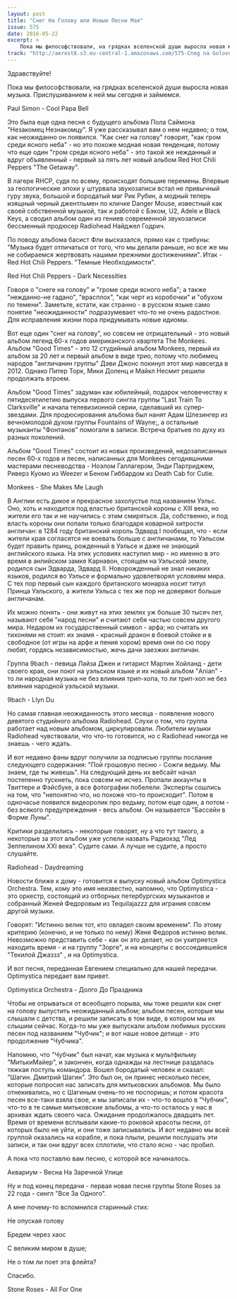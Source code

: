 ```yaml
---
layout: post
title: "Cнег На Голову или Новые Песни Мая"
issue: 575
date: 2016-05-22
excerpt: >
    Пока мы философствовали, на грядках вселенской души выросла новая музыка. Прислушиванием к ней мы сегодня и займемся.
track: "http://aerost8.s3.eu-central-1.amazonaws.com/575-Cneg na Golovu Ili Novye Pesni Maja.mp3"
---
```


Здравствуйте!

Пока мы философствовали, на грядках вселенской души выросла новая музыка. Прислушиванием к ней мы сегодня и займемся.

Paul Simon - Cool Papa Bell

Это была еще одна песня с будущего альбома Пола Саймона "Незакомец Незнакомцу". Я уже рассказывал вам о нем недавно; о том, как неожиданно он появился. "Как снег на голову" говорят, "как гром среди ясного неба" - но это похоже модная новая тенденция, потому что еще один "гром среди ясного неба" - это такой же нежданный и вдруг объявленный - первый за пять лет новый альбом Red Hot Chili Peppers "The Getaway".

В лагере RHCP, судя по всему, происходят большие перемены. Впервые за геологические эпохи у штурвала звукозаписи встал не привычный гуру звука, большой и бородатый маг Рик Рубин, а модный теперь изящный черный джентльмен по кличке Danger Mouse, известный как своей собственной музыкой, так и работой с Бэком, U2, Adele и Black Keys, а сводил альбом один из гениев современной звукозаписи бессменный продюсер Radiohead Найджел Годрич.

По поводу альбома басист Фли высказался, прямо как с трибуны: "Музыка будет отличаться от того, что мы делали раньше, но все же мы не собираемся жертвовать нашими прежними достижениями". Итак - Red Hot Chili Peppers. "Темные Необходимости".

Red Hot Chili Peppers - Dark Necessities

Говоря о "снеге на голову" и "громе среди ясного неба"; а также "нежданно-не гадано", "врасплох", "как черт из коробочки" и "обухом по темени". Заметьте, кстати, как странно - в русском языке само понятие "неожиданности" подразумевает что-то не очень радостное. Для исправления жизни пора придумывать новые идиомы.

Вот еще один "снег на голову", но совсем не отрицательный - это новый альбом легенд 60-х годов американского квартета The Monkees. Альбом "Good Times" - это 12 студийный альбом Monkees, первый их альбом за 20 лет и первый альбом в виде трио, потому что любимец народов "англичанин группы" Дэви Джонс покинул этот мир навсегда в 2012. Однако Питер Торк, Мики Доленц и Майкл Несмит решили продолжать втроем.

Альбом "Good Times" задуман как юбилейный, подарок человечеству к пятидесятилетию выпуска первого сингла группы "Last Train To Clarksville" и начала телевизионной серии, сделавший их супер-звездами. Для продюсирования альбома был нанят Адам Шлезингер из вечномолодой духом группы Fountains of Wayne;, а остальные музыканты "Фонтанов" помогали в записи. Встреча братьев по духу из разных поколений.

Альбом "Good Times" состоит из новых произведений, недозаписанных песен 60-х годов и песен, написанных для Monkees сегодняшними мастерами песневодства - Ноэлом Галлагером, Энди Партриджем, Риверз Куомо из Weezer и Беном Гиббардом из Death Cab for Cutie.

Monkees - She Makes Me Laugh

В Англии есть дикое и прекрасное захолустье под названием Уэльс. Оно, хоть и находится под властью британской короны с XIII века, но жители его так и не научились с этим смиряться. Да, собственно, и под власть короны они попали только благодаря коварной хитрости англичан: в 1284 году британский король Эдвард I пообещал, что - если жители края согласятся не воевать больше с англичанами, то Уэльсом будет править принц, рожденный в Уэльсе и даже не знающий английского языка. На этих условиях наступил мир - но именно в это время в анлийском замке Карнавон, стоящем на Уэльской земле, родился сын Эдварда, Эдвард II. Новорожденный не знал никаких языков, родился во Уэльсе и формально удовлетворял условиям мира. С тех пор первый сын каждого британского монарха носит титул Принца Уэльского, а жители Уэльса с тех же пор не доверяют больше англичанам.

Их можно понять - они живут на этих землях уж больше 30 тысяч лет, называют себя "народ песни" и считают себя частью совсем другого мира. Недаром их государственный символ - арфа; но считать их тихонями не стоит: их знамя - красный дракон в боевой стойке и в свободное (от игры на арфе и пения хором) время они по сю пору любят, гордясь независимостью, жечь дачи заезжих англичан.

Группа 9bach - певица Лайза Джен и гитарист Мартин Хойланд - дети своего края, они поют на уэльском языке и их новый альбом "Anian" - то ли народная музыка не без влияния трип-хопа, то ли трип-хоп не без влияния народной уэльской музыки.

9bach - Llyn Du

Но самая главная неожиданность этого месяца - появление нового девятого студийного альбома Radiohead. Слухи о том, что группа работает над новым альбомом, циркулировали. Любители музыки Radiohead чувствовали, что что-то готовится, но с Radiohead никогда не знаешь - чего ждать.

И вот недавно фаны вдруг получили за подписью группы послание следующего содержания: "Пой грошовую песню - Сожги ведьму. Мы знаем, где ты живешь". На следующий день их вебсайт начал постепенно тускнеть, пока совсем не исчез. Пропали аккаунты в Твиттере и Фэйсбуке, а все фотографии побелели. Эксперты сошлись на том, что "непонятно что, но похоже что-то происходит". Потом в одночасье появился видеоролик про ведьму, потом еще один, а потом - без всякого предупреждения - весь альбом. Он называется "Бассейн в Форме Луны".

Критики разделились - некоторые говорят, ну а что тут такого, а некоторые за этот альбом уже успели назвать Радиохэд "Лед Зеппелином XXI века". Судите сами. А лучше не судите, а просто слушайте.

Radiohead - Daydreaming

Новости ближе к дому - готовится к выпуску новый альбом Optimystica Оrchestra. Тем, кому это имя неизвестно, напомню, что Optimystica - это оркестр, состоящий из отборных петербургских музыкантов и собранный Женей Федоровым из Tequilajazzz для играния совсем другой музыки.

Говорят: "Истинно велик тот, кто овладел своим временем". По этому критерию (конечно, и не только по нему) Женя Федоров истинно велик. Невозможно представить себе - как он это делает, но он ухитряется находить время - и на группу "Зорге", и на концерты с воссоедившейся "Текилой Джаззз" , и на Optimystica.

И вот песня, переданная Евгением специально для нашей передачи. Optimystica передает вам привет.

Optimystica Оrchestra - Долго До Праздника

Чтобы не отрываться от всеобщего порыва, мы тоже решили как снег на голову выпустить неожиданный альбом; альбом песен, которые мы слышали с детства, и решили записать в том виде, в котором мы их слышим сейчас. Когда-то мы уже выпускали альбом любимых русских песен под названием "Чубчик"; и вот наше новое детище - это продолжение "Чубчика".

Напомню, что "Чубчик" был начат, как музыка к мультфильму "МитькиМайер", и закончен, когда однажды на лестнице раздалась тяжкая поступь командора. Вошел бородатый человек и сказал: "Шагин. Дмитрий Шагин". Это был он, он принес несколько песен, которые попросил нас записать для митьковских альбомов. Мы было отнекивались, но с Шагиным очень-то не поспоришь; и потом красота песен все-таки взяла свое, и мы записали их - что-то вошло в "Чубчик", что-то в те самые митьковские альбомы, а что-то осталось у нас в архивах ждать своего часа. Ожидание продолжалось двадцать лет. Время от времени всплывали какие-то роковой красоты песни, от которых было не уйти, и они тоже записывались. И вот недавно мы всей группой оказались на корабле, и пока плыли, решили послушать эти записи, и так они вдруг всех сплотили, что стало ясно - час пробил.

А пока что поставлю вам песню, с которой все начиналось.

Аквариум - Весна На Заречной Улице

Ну и под конец передачи - первая новая песня группы Stone Roses за 22 года - сингл "Все За Одного".

А мне почему-то вспомнился старинный стих:

Не опуская голову

Бредем через хаос

С великим миром в душе;

Не о том ли поет эта флейта?

Спасибо.

Stone Roses - All For One

